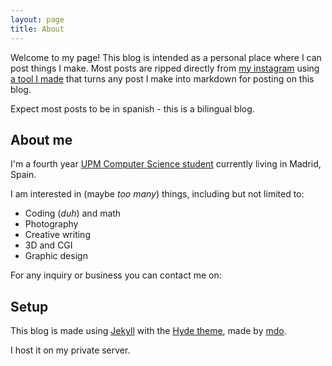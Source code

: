 ```yaml
---
layout: page
title: About
---
```


Welcome to my page! This blog is intended as a personal place where I can post things I make. Most posts are ripped directly from [my instagram](https://www.instagram.com/gaenial/) using [a tool I made](https://github.com/Guaaay/instatomd) that turns any post I make into markdown for posting on this blog. 

<div class="message">
  Expect most posts to be in spanish - this is a bilingual blog.
</div>

## About me

I'm a fourth year [UPM Computer Science student](https://www.fi.upm.es/?id=gradoingenieriainformatica) currently living in Madrid, Spain.

I am interested in (maybe *too many*) things, including but not limited to:

* Coding (*duh*) and math
* Photography
* Creative writing
* 3D and CGI
* Graphic design 

For any inquiry or business you can contact me on:
<SCRIPT LANGUAGE="JavaScript">user = 'al';site = 'astudillo.com';document.write('<a href=\"mailto:' + user + '@' + site + '\">');document.write(user + '@' + site + '</a>');</SCRIPT>


## Setup

This blog is made using [Jekyll](http://jekyllrb.com) with the [Hyde theme](https://github.com/poole/hyde), made by [mdo](https://twitter.com/mdo).

I host it on my private server.
